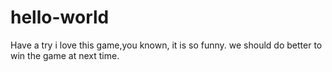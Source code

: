 # hello-world
Have a try
i love this game,you known, it is so funny. we should do better to win the game at next time.
